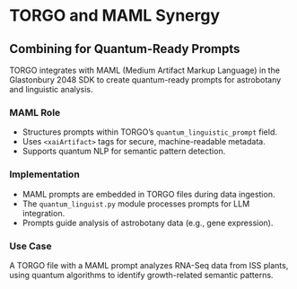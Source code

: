 # TORGO and MAML Synergy
## Combining for Quantum-Ready Prompts

TORGO integrates with MAML (Medium Artifact Markup Language) in the Glastonbury 2048 SDK to create quantum-ready prompts for astrobotany and linguistic analysis.

### MAML Role
- Structures prompts within TORGO’s `quantum_linguistic_prompt` field.
- Uses `<xaiArtifact>` tags for secure, machine-readable metadata.
- Supports quantum NLP for semantic pattern detection.

### Implementation
- MAML prompts are embedded in TORGO files during data ingestion.
- The `quantum_linguist.py` module processes prompts for LLM integration.
- Prompts guide analysis of astrobotany data (e.g., gene expression).

### Use Case
A TORGO file with a MAML prompt analyzes RNA-Seq data from ISS plants, using quantum algorithms to identify growth-related semantic patterns.